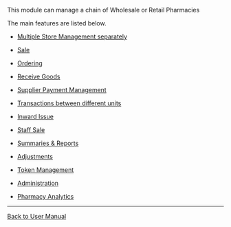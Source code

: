 This module can manage a chain of Wholesale or Retail Pharmacies

The main features are listed below.

* [Multiple Store Management separately](https://github.com/hmislk/hmis/wiki/Pharmacy-Multiple-Store-Management-separately)

* [Sale](https://github.com/hmislk/hmis/wiki/Pharmacy-Sale)

* [Ordering](https://github.com/hmislk/hmis/wiki/Pharmacy-Ordering)

* [Receive Goods](https://github.com/hmislk/hmis/wiki/Receive-Goods)

* [Supplier Payment Management](https://github.com/hmislk/hmis/wiki/Supplier-Payment-Management)

* [Transactions between different units](https://github.com/hmislk/hmis/wiki/Pharmacy-Transactions-between-different-units)

* [Inward Issue](https://github.com/hmislk/hmis/wiki/Pharmacy-Inward-Issue)

* [Staff Sale](https://github.com/hmislk/hmis/wiki/Pharmacy-Staff-Sale)

* [Summaries & Reports](https://github.com/hmislk/hmis/wiki/Pharmacy-Summaries-&-Reports)

* [Adjustments](https://github.com/hmislk/hmis/wiki/Pharmacy-Adjustments)

* [Token Management](https://github.com/hmislk/hmis/wiki/Pharmacy-Token-Management)

* [Administration](https://github.com/hmislk/hmis/wiki/Pharmacy-Administration)

* [Pharmacy Analytics](https://github.com/hmislk/hmis/wiki/Pharmacy-Analytics)

***

[Back to User Manual](https://github.com/hmislk/hmis/wiki/User-Manual)